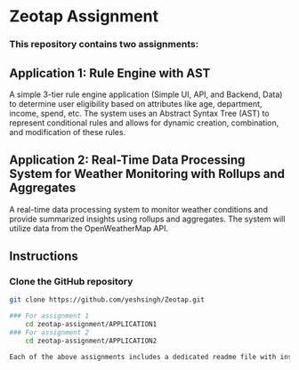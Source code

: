 # Zeotap Assignment

### This repository contains two assignments:

## Application 1: Rule Engine with AST
A simple 3-tier rule engine application (Simple UI, API, and Backend, Data) to determine user eligibility based on attributes like age, department, income, spend, etc. The system uses an Abstract Syntax Tree (AST) to represent conditional rules and allows for dynamic creation, combination, and modification of these rules.

## Application 2: Real-Time Data Processing System for Weather Monitoring with Rollups and Aggregates
A real-time data processing system to monitor weather conditions and provide summarized insights using rollups and aggregates. The system will utilize data from the OpenWeatherMap API.

## Instructions

### Clone the GitHub repository
```bash
git clone https://github.com/yeshsingh/Zeotap.git

### For assignment 1
    cd zeotap-assignment/APPLICATION1
### For assignment 2
    cd zeotap-assignment/APPLICATION2

Each of the above assignments includes a dedicated readme file with instructions to build and run the project.
